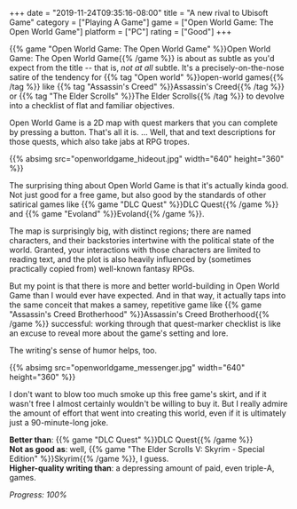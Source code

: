 +++
date = "2019-11-24T09:35:16-08:00"
title = "A new rival to Ubisoft Game"
category = ["Playing A Game"]
game = ["Open World Game: The Open World Game"]
platform = ["PC"]
rating = ["Good"]
+++

{{% game "Open World Game: The Open World Game" %}}Open World Game: The Open World Game{{% /game %}} is about as subtle as you'd expect from the title -- that is, <i>not at all</i> subtle.  It's a precisely-on-the-nose satire of the tendency for {{% tag "Open world" %}}open-world games{{% /tag %}} like {{% tag "Assassin's Creed" %}}Assassin's Creed{{% /tag %}} or {{% tag "The Elder Scrolls" %}}The Elder Scrolls{{% /tag %}} to devolve into a checklist of flat and familiar objectives.

Open World Game is a 2D map with quest markers that you can complete by pressing a button.  That's all it is.  ... Well, that and text descriptions for those quests, which also take jabs at RPG tropes.

{{% absimg src="openworldgame_hideout.jpg" width="640" height="360" %}}

The surprising thing about Open World Game is that it's actually kinda good.  Not just good for a free game, but also good by the standards of other satirical games like {{% game "DLC Quest" %}}DLC Quest{{% /game %}} and {{% game "Evoland" %}}Evoland{{% /game %}}.

The map is surprisingly big, with distinct regions; there are named characters, and their backstories intertwine with the political state of the world.  Granted, your interactions with those characters are limited to reading text, and the plot is also heavily influenced by (sometimes practically copied from) well-known fantasy RPGs.

But my point is that there is more and better world-building in Open World Game than I would ever have expected.  And in that way, it actually taps into the same conceit that makes a samey, repetitive game like {{% game "Assassin's Creed Brotherhood" %}}Assassin's Creed Brotherhood{{% /game %}} successful: working through that quest-marker checklist is like an excuse to reveal more about the game's setting and lore.

The writing's sense of humor helps, too.

{{% absimg src="openworldgame_messenger.jpg" width="640" height="360" %}}

I don't want to blow too much smoke up this free game's skirt, and if it wasn't free I almost certainly wouldn't be willing to buy it.  But I really admire the amount of effort that went into creating this world, even if it is ultimately just a 90-minute-long joke.

<b>Better than</b>: {{% game "DLC Quest" %}}DLC Quest{{% /game %}}  
<b>Not as good as</b>: well, {{% game "The Elder Scrolls V: Skyrim - Special Edition" %}}Skyrim{{% /game %}}, I guess.  
<b>Higher-quality writing than</b>: a depressing amount of paid, even triple-A, games.

<i>Progress: 100%</i>
